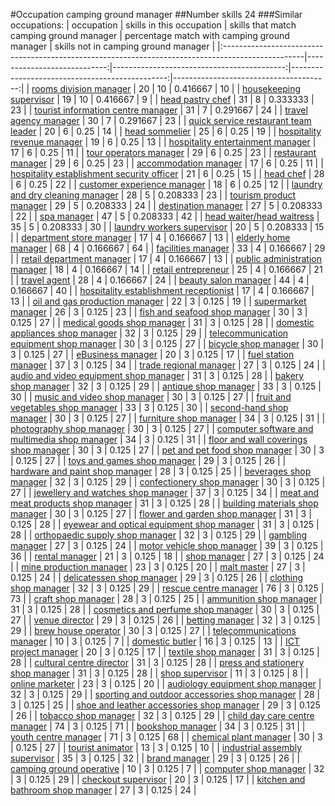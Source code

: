 #Occupation camping ground manager
##Number skills 24
###Similar occupations:
| occupation                                                                                        |   skills in this occupation |   skills that match camping ground manager |   percentage match with camping ground manager |   skills not in camping ground manager |
|:--------------------------------------------------------------------------------------------------|----------------------------:|-------------------------------------------:|-----------------------------------------------:|---------------------------------------:|
| [rooms division manager](rooms_division_manager.md)                                               |                          20 |                                         10 |                                       0.416667 |                                     10 |
| [housekeeping supervisor](housekeeping_supervisor.md)                                             |                          19 |                                         10 |                                       0.416667 |                                      9 |
| [head pastry chef](head_pastry_chef.md)                                                           |                          31 |                                          8 |                                       0.333333 |                                     23 |
| [tourist information centre manager](tourist_information_centre_manager.md)                       |                          31 |                                          7 |                                       0.291667 |                                     24 |
| [travel agency manager](travel_agency_manager.md)                                                 |                          30 |                                          7 |                                       0.291667 |                                     23 |
| [quick service restaurant team leader](quick_service_restaurant_team_leader.md)                   |                          20 |                                          6 |                                       0.25     |                                     14 |
| [head sommelier](head_sommelier.md)                                                               |                          25 |                                          6 |                                       0.25     |                                     19 |
| [hospitality revenue manager](hospitality_revenue_manager.md)                                     |                          19 |                                          6 |                                       0.25     |                                     13 |
| [hospitality entertainment manager](hospitality_entertainment_manager.md)                         |                          17 |                                          6 |                                       0.25     |                                     11 |
| [tour operators manager](tour_operators_manager.md)                                               |                          29 |                                          6 |                                       0.25     |                                     23 |
| [restaurant manager](restaurant_manager.md)                                                       |                          29 |                                          6 |                                       0.25     |                                     23 |
| [accommodation manager](accommodation_manager.md)                                                 |                          17 |                                          6 |                                       0.25     |                                     11 |
| [hospitality establishment security officer](hospitality_establishment_security_officer.md)       |                          21 |                                          6 |                                       0.25     |                                     15 |
| [head chef](head_chef.md)                                                                         |                          28 |                                          6 |                                       0.25     |                                     22 |
| [customer experience manager](customer_experience_manager.md)                                     |                          18 |                                          6 |                                       0.25     |                                     12 |
| [laundry and dry cleaning manager](laundry_and_dry_cleaning_manager.md)                           |                          28 |                                          5 |                                       0.208333 |                                     23 |
| [tourism product manager](tourism_product_manager.md)                                             |                          29 |                                          5 |                                       0.208333 |                                     24 |
| [destination manager](destination_manager.md)                                                     |                          27 |                                          5 |                                       0.208333 |                                     22 |
| [spa manager](spa_manager.md)                                                                     |                          47 |                                          5 |                                       0.208333 |                                     42 |
| [head waiter/head waitress](head_waiter-head_waitress.md)                                         |                          35 |                                          5 |                                       0.208333 |                                     30 |
| [laundry workers supervisor](laundry_workers_supervisor.md)                                       |                          20 |                                          5 |                                       0.208333 |                                     15 |
| [department store manager](department_store_manager.md)                                           |                          17 |                                          4 |                                       0.166667 |                                     13 |
| [elderly home manager](elderly_home_manager.md)                                                   |                          68 |                                          4 |                                       0.166667 |                                     64 |
| [facilities manager](facilities_manager.md)                                                       |                          33 |                                          4 |                                       0.166667 |                                     29 |
| [retail department manager](retail_department_manager.md)                                         |                          17 |                                          4 |                                       0.166667 |                                     13 |
| [public administration manager](public_administration_manager.md)                                 |                          18 |                                          4 |                                       0.166667 |                                     14 |
| [retail entrepreneur](retail_entrepreneur.md)                                                     |                          25 |                                          4 |                                       0.166667 |                                     21 |
| [travel agent](travel_agent.md)                                                                   |                          28 |                                          4 |                                       0.166667 |                                     24 |
| [beauty salon manager](beauty_salon_manager.md)                                                   |                          44 |                                          4 |                                       0.166667 |                                     40 |
| [hospitality establishment receptionist](hospitality_establishment_receptionist.md)               |                          17 |                                          4 |                                       0.166667 |                                     13 |
| [oil and gas production manager](oil_and_gas_production_manager.md)                               |                          22 |                                          3 |                                       0.125    |                                     19 |
| [supermarket manager](supermarket_manager.md)                                                     |                          26 |                                          3 |                                       0.125    |                                     23 |
| [fish and seafood shop manager](fish_and_seafood_shop_manager.md)                                 |                          30 |                                          3 |                                       0.125    |                                     27 |
| [medical goods shop manager](medical_goods_shop_manager.md)                                       |                          31 |                                          3 |                                       0.125    |                                     28 |
| [domestic appliances shop manager](domestic_appliances_shop_manager.md)                           |                          32 |                                          3 |                                       0.125    |                                     29 |
| [telecommunication equipment shop manager](telecommunication_equipment_shop_manager.md)           |                          30 |                                          3 |                                       0.125    |                                     27 |
| [bicycle shop manager](bicycle_shop_manager.md)                                                   |                          30 |                                          3 |                                       0.125    |                                     27 |
| [eBusiness manager](eBusiness_manager.md)                                                         |                          20 |                                          3 |                                       0.125    |                                     17 |
| [fuel station manager](fuel_station_manager.md)                                                   |                          37 |                                          3 |                                       0.125    |                                     34 |
| [trade regional manager](trade_regional_manager.md)                                               |                          27 |                                          3 |                                       0.125    |                                     24 |
| [audio and video equipment shop manager](audio_and_video_equipment_shop_manager.md)               |                          31 |                                          3 |                                       0.125    |                                     28 |
| [bakery shop manager](bakery_shop_manager.md)                                                     |                          32 |                                          3 |                                       0.125    |                                     29 |
| [antique shop manager](antique_shop_manager.md)                                                   |                          33 |                                          3 |                                       0.125    |                                     30 |
| [music and video shop manager](music_and_video_shop_manager.md)                                   |                          30 |                                          3 |                                       0.125    |                                     27 |
| [fruit and vegetables shop manager](fruit_and_vegetables_shop_manager.md)                         |                          33 |                                          3 |                                       0.125    |                                     30 |
| [second-hand shop manager](second-hand_shop_manager.md)                                           |                          30 |                                          3 |                                       0.125    |                                     27 |
| [furniture shop manager](furniture_shop_manager.md)                                               |                          34 |                                          3 |                                       0.125    |                                     31 |
| [photography shop manager](photography_shop_manager.md)                                           |                          30 |                                          3 |                                       0.125    |                                     27 |
| [computer software and multimedia shop manager](computer_software_and_multimedia_shop_manager.md) |                          34 |                                          3 |                                       0.125    |                                     31 |
| [floor and wall coverings shop manager](floor_and_wall_coverings_shop_manager.md)                 |                          30 |                                          3 |                                       0.125    |                                     27 |
| [pet and pet food shop manager](pet_and_pet_food_shop_manager.md)                                 |                          30 |                                          3 |                                       0.125    |                                     27 |
| [toys and games shop manager](toys_and_games_shop_manager.md)                                     |                          29 |                                          3 |                                       0.125    |                                     26 |
| [hardware and paint shop manager](hardware_and_paint_shop_manager.md)                             |                          28 |                                          3 |                                       0.125    |                                     25 |
| [beverages shop manager](beverages_shop_manager.md)                                               |                          32 |                                          3 |                                       0.125    |                                     29 |
| [confectionery shop manager](confectionery_shop_manager.md)                                       |                          30 |                                          3 |                                       0.125    |                                     27 |
| [jewellery and watches shop manager](jewellery_and_watches_shop_manager.md)                       |                          37 |                                          3 |                                       0.125    |                                     34 |
| [meat and meat products shop manager](meat_and_meat_products_shop_manager.md)                     |                          31 |                                          3 |                                       0.125    |                                     28 |
| [building materials shop manager](building_materials_shop_manager.md)                             |                          30 |                                          3 |                                       0.125    |                                     27 |
| [flower and garden shop manager](flower_and_garden_shop_manager.md)                               |                          31 |                                          3 |                                       0.125    |                                     28 |
| [eyewear and optical equipment shop manager](eyewear_and_optical_equipment_shop_manager.md)       |                          31 |                                          3 |                                       0.125    |                                     28 |
| [orthopaedic supply shop manager](orthopaedic_supply_shop_manager.md)                             |                          32 |                                          3 |                                       0.125    |                                     29 |
| [gambling manager](gambling_manager.md)                                                           |                          27 |                                          3 |                                       0.125    |                                     24 |
| [motor vehicle shop manager](motor_vehicle_shop_manager.md)                                       |                          39 |                                          3 |                                       0.125    |                                     36 |
| [rental manager](rental_manager.md)                                                               |                          21 |                                          3 |                                       0.125    |                                     18 |
| [shop manager](shop_manager.md)                                                                   |                          27 |                                          3 |                                       0.125    |                                     24 |
| [mine production manager](mine_production_manager.md)                                             |                          23 |                                          3 |                                       0.125    |                                     20 |
| [malt master](malt_master.md)                                                                     |                          27 |                                          3 |                                       0.125    |                                     24 |
| [delicatessen shop manager](delicatessen_shop_manager.md)                                         |                          29 |                                          3 |                                       0.125    |                                     26 |
| [clothing shop manager](clothing_shop_manager.md)                                                 |                          32 |                                          3 |                                       0.125    |                                     29 |
| [rescue centre manager](rescue_centre_manager.md)                                                 |                          76 |                                          3 |                                       0.125    |                                     73 |
| [craft shop manager](craft_shop_manager.md)                                                       |                          28 |                                          3 |                                       0.125    |                                     25 |
| [ammunition shop manager](ammunition_shop_manager.md)                                             |                          31 |                                          3 |                                       0.125    |                                     28 |
| [cosmetics and perfume shop manager](cosmetics_and_perfume_shop_manager.md)                       |                          30 |                                          3 |                                       0.125    |                                     27 |
| [venue director](venue_director.md)                                                               |                          29 |                                          3 |                                       0.125    |                                     26 |
| [betting manager](betting_manager.md)                                                             |                          32 |                                          3 |                                       0.125    |                                     29 |
| [brew house operator](brew_house_operator.md)                                                     |                          30 |                                          3 |                                       0.125    |                                     27 |
| [telecommunications manager](telecommunications_manager.md)                                       |                          10 |                                          3 |                                       0.125    |                                      7 |
| [domestic butler](domestic_butler.md)                                                             |                          16 |                                          3 |                                       0.125    |                                     13 |
| [ICT project manager](ICT_project_manager.md)                                                     |                          20 |                                          3 |                                       0.125    |                                     17 |
| [textile shop manager](textile_shop_manager.md)                                                   |                          31 |                                          3 |                                       0.125    |                                     28 |
| [cultural centre director](cultural_centre_director.md)                                           |                          31 |                                          3 |                                       0.125    |                                     28 |
| [press and stationery shop manager](press_and_stationery_shop_manager.md)                         |                          31 |                                          3 |                                       0.125    |                                     28 |
| [shop supervisor](shop_supervisor.md)                                                             |                          11 |                                          3 |                                       0.125    |                                      8 |
| [online marketer](online_marketer.md)                                                             |                          23 |                                          3 |                                       0.125    |                                     20 |
| [audiology equipment shop manager](audiology_equipment_shop_manager.md)                           |                          32 |                                          3 |                                       0.125    |                                     29 |
| [sporting and outdoor accessories shop manager](sporting_and_outdoor_accessories_shop_manager.md) |                          28 |                                          3 |                                       0.125    |                                     25 |
| [shoe and leather accessories shop manager](shoe_and_leather_accessories_shop_manager.md)         |                          29 |                                          3 |                                       0.125    |                                     26 |
| [tobacco shop manager](tobacco_shop_manager.md)                                                   |                          32 |                                          3 |                                       0.125    |                                     29 |
| [child day care centre manager](child_day_care_centre_manager.md)                                 |                          74 |                                          3 |                                       0.125    |                                     71 |
| [bookshop manager](bookshop_manager.md)                                                           |                          34 |                                          3 |                                       0.125    |                                     31 |
| [youth centre manager](youth_centre_manager.md)                                                   |                          71 |                                          3 |                                       0.125    |                                     68 |
| [chemical plant manager](chemical_plant_manager.md)                                               |                          30 |                                          3 |                                       0.125    |                                     27 |
| [tourist animator](tourist_animator.md)                                                           |                          13 |                                          3 |                                       0.125    |                                     10 |
| [industrial assembly supervisor](industrial_assembly_supervisor.md)                               |                          35 |                                          3 |                                       0.125    |                                     32 |
| [brand manager](brand_manager.md)                                                                 |                          29 |                                          3 |                                       0.125    |                                     26 |
| [camping ground operative](camping_ground_operative.md)                                           |                          10 |                                          3 |                                       0.125    |                                      7 |
| [computer shop manager](computer_shop_manager.md)                                                 |                          32 |                                          3 |                                       0.125    |                                     29 |
| [checkout supervisor](checkout_supervisor.md)                                                     |                          20 |                                          3 |                                       0.125    |                                     17 |
| [kitchen and bathroom shop manager](kitchen_and_bathroom_shop_manager.md)                         |                          27 |                                          3 |                                       0.125    |                                     24 |
